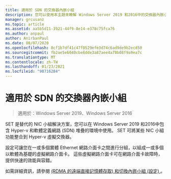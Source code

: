 ```yaml
---
title: 適用於 SDN 的交換器內嵌小組
description: 您可以使用本主題來瞭解 Windows Server 2019 和2016中的交換器內嵌小組。
manager: grcusanz
ms.topic: article
ms.assetid: aa5b5d11-3921-44f9-8e14-e378c75fca76
ms.author: anpaul
author: AnirbanPaul
ms.date: 08/07/2020
ms.openlocfilehash: 8cf1b7df41c47f0529efe3d74c6ad9de9b2ecd50
ms.sourcegitcommit: fb2ae5e6040cbe6dde3a87aee4a78b08f9a9ea7c
ms.translationtype: MT
ms.contentlocale: zh-TW
ms.lasthandoff: 01/23/2021
ms.locfileid: "98716284"
---
```

# <a name="switch-embedded-teaming-for-sdn"></a>適用於 SDN 的交換器內嵌小組

>適用於：Windows Server 2019、Windows Server 2016

SET 是替代的 NIC 小組解決方案，您可以在 Windows Server 2019 和2016中包含 Hyper-v 和軟體定義網路 (SDN) 堆疊的環境中使用。 SET 可將某些 NIC 小組功能整合到 Hyper-v 虛擬交換器。

設定可讓您在一或多個實體 Ethernet 網路介面卡之間進行分組，以組成一或多個以軟體為基礎的虛擬網路介面卡。 這些虛擬網路介面卡可在網路介面卡故障時，提供快速的效能與容錯。

如需詳細資訊，請參閱 [ (RDMA 的遠端直接記憶體存取) 和切換內嵌小組 (設定) ](../../../virtualization//hyper-v-virtual-switch/RDMA-and-Switch-Embedded-Teaming.md)。

